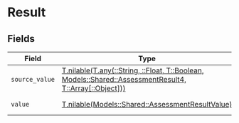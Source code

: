 # Result


## Fields

| Field                                                                                                                                                        | Type                                                                                                                                                         | Required                                                                                                                                                     | Description                                                                                                                                                  | Example                                                                                                                                                      |
| ------------------------------------------------------------------------------------------------------------------------------------------------------------ | ------------------------------------------------------------------------------------------------------------------------------------------------------------ | ------------------------------------------------------------------------------------------------------------------------------------------------------------ | ------------------------------------------------------------------------------------------------------------------------------------------------------------ | ------------------------------------------------------------------------------------------------------------------------------------------------------------ |
| `source_value`                                                                                                                                               | [T.nilable(T.any(::String, ::Float, T::Boolean, Models::Shared::AssessmentResult4, T::Array[::Object]))](../../models/shared/assessmentresultsourcevalue.md) | :heavy_minus_sign:                                                                                                                                           | The source value of the test result.                                                                                                                         | Passed                                                                                                                                                       |
| `value`                                                                                                                                                      | [T.nilable(Models::Shared::AssessmentResultValue)](../../models/shared/assessmentresultvalue.md)                                                             | :heavy_minus_sign:                                                                                                                                           | The result of the test.                                                                                                                                      | passed                                                                                                                                                       |